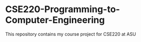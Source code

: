 # CSE220-Programming-to-Computer-Engineering
This repository contains my course project for CSE220 at ASU
